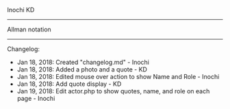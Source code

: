 Inochi
KD
**************
Allman notation
**************

Changelog:
- Jan 18, 2018: Created "changelog.md" - Inochi
- Jan 18, 2018: Added a photo and a quote - KD
- Jan 18, 2018: Edited mouse over action to show Name and Role - Inochi
- Jan 18, 2018: Add quote display - KD
- Jan 19, 2018: Edit actor.php to show quotes, name, and role on each page - Inochi